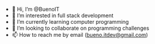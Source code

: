 - 👋 Hi, I’m @BuenoIT
- 👀 I’m interested in full stack development
- 🌱 I’m currently learning computer programming
- 💞️ I’m looking to collaborate on programming challenges
- 📫 How to reach me by email (bueno.itdev@gmail.com)

<!---
BuenoIT/BuenoIT is a ✨ special ✨ repository because its `README.md` (this file) appears on your GitHub profile.
You can click the Preview link to take a look at your changes.
--->
